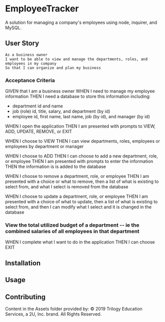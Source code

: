 # EmployeeTracker

A solution for managing a company's employees using node, inquirer, and MySQL.

## User Story

```
As a business owner
I want to be able to view and manage the departments, roles, and employees in my company
So that I can organize and plan my business
```

### Acceptance Criteria

GIVEN that I am a business owner
WHEN I need to manage my employee information
THEN I need a database to store this information including:

- department id and name
- job (role) id, title, salary, and department (by id)
- employee id, first name, last name, job (by id), and manager (by id)

WHEN I open the application
THEN I am presented with prompts to VIEW, ADD, UPDATE, REMOVE, or EXIT

WHEN I choose to VIEW
THEN I can view departments, roles, employees or employees by department or manager

WHEN I choose to ADD
THEN I can choose to add a new department, role, or employee
THEN I am presented with prompts to enter the information
THEN the information is is added to the database

WHEN I choose to remove a department, role, or employee
THEN I am presented with a choice or what to remove, then a list of what is existing to select from, and what I select is removed from the database

WHEN I choose to update a department, role, or employee
THEN I am presented with a choice of what to update, then a list of what is existing to select from, and then I can modify what I select and it is changed in the database

### View the total utilized budget of a department -- ie the combined salaries of all employees in that department

WHEN I complete what I want to do in the application
THEN I can choose EXIT

## Installation

## Usage

## Contributing

Content in the Assets folder provided by:
© 2019 Trilogy Education Services, a 2U, Inc. brand. All Rights Reserved.
